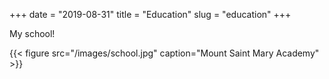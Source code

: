 +++ 
date = "2019-08-31"
title = "Education"
slug = "education" 
+++

My school!

{{< figure src="/images/school.jpg" caption="Mount Saint Mary Academy" >}}